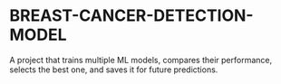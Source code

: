 # BREAST-CANCER-DETECTION-MODEL
A project that trains multiple ML models, compares their performance, selects the best one, and saves it for future predictions.

